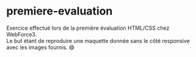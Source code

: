 # premiere-evaluation

Exercice effectué lors de la première évaluation HTML/CSS chez WebForce3.<br>
Le but étant de reproduire une maquette donnée sans le côté responsive avec les images fournis. :smile:
